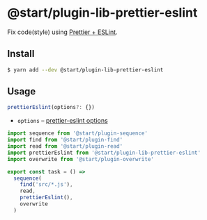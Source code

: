 # @start/plugin-lib-prettier-eslint

Fix code(style) using [Prettier + ESLint](https://github.com/prettier/prettier-eslint).

## Install

```sh
$ yarn add --dev @start/plugin-lib-prettier-eslint
```

## Usage

```ts
prettierEslint(options?: {})
```

* `options` – [prettier-eslint options](https://github.com/prettier/prettier-eslint#options)

```js
import sequence from '@start/plugin-sequence'
import find from '@start/plugin-find'
import read from '@start/plugin-read'
import prettierEslint from '@start/plugin-lib-prettier-eslint'
import overwrite from '@start/plugin-overwrite'

export const task = () =>
  sequence(
    find('src/*.js'),
    read,
    prettierEslint(),
    overwrite
  )
```
